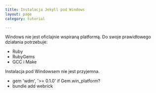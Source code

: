 ```yaml
---
title: Instalacja Jekyll pod Windows
layout: page
category: tutorial

---
```

Windows nie jest oficlajnie wspiraną platformą. Do swoje prawidłowego działania potrzebuje:
- Ruby
- RubyGems
- GCC i Make


Instalacja pod Windowsem nie jest przyjemna.
- gem 'wdm', '>= 0.1.0' if Gem.win_platform?
- bundle add webrick
